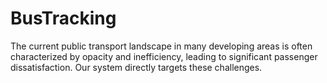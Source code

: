 # BusTracking
The current public transport landscape in many developing areas is often characterized by opacity and inefficiency, leading to significant passenger dissatisfaction. Our system directly targets these challenges.
